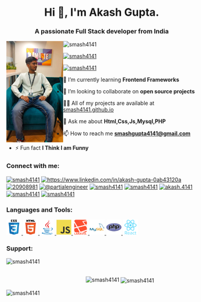 <h1 align="center">Hi 👋, I'm Akash Gupta.</h1>
<h3 align="center">A passionate Full Stack developer from India</h3>
<img align="left" alt="profile" width="150" src="WhatsApp Image 2022-12-25 at 10.06.11 PM.jpeg">

<p align="left"> <img src="https://komarev.com/ghpvc/?username=smash4141&label=Profile%20views&color=0e75b6&style=flat" alt="smash4141" /> </p>

<p align="left"> <a href="https://github.com/ryo-ma/github-profile-trophy"><img src="https://github-profile-trophy.vercel.app/?username=smash4141" alt="smash4141" /></a> </p>

<p align="left"> <a href="https://twitter.com/smash4141" target="blank"><img src="https://img.shields.io/twitter/follow/smash4141?logo=twitter&style=for-the-badge" alt="smash4141" /></a> </p>

- 🌱 I’m currently learning **Frontend Frameworks**

- 👯 I’m looking to collaborate on **open source projects**

- 👨‍💻 All of my projects are available at [smash4141.github.io](smash4141.github.io)

- 💬 Ask me about **Html,Css,Js,Mysql,PHP**

- 📫 How to reach me **smashgupta4141@gmail.com**

- ⚡ Fun fact **I Think I am Funny**

<h3 align="left">Connect with me:</h3>
<p align="left">
<a href="https://twitter.com/smash4141" target="blank"><img align="center" src="https://raw.githubusercontent.com/rahuldkjain/github-profile-readme-generator/master/src/images/icons/Social/twitter.svg" alt="smash4141" height="30" width="40" /></a>
<a href="https://linkedin.com/in/https://www.linkedin.com/in/akash-gupta-0ab43120a" target="blank"><img align="center" src="https://raw.githubusercontent.com/rahuldkjain/github-profile-readme-generator/master/src/images/icons/Social/linked-in-alt.svg" alt="https://www.linkedin.com/in/akash-gupta-0ab43120a" height="30" width="40" /></a>
<a href="https://stackoverflow.com/users/20908981" target="blank"><img align="center" src="https://raw.githubusercontent.com/rahuldkjain/github-profile-readme-generator/master/src/images/icons/Social/stack-overflow.svg" alt="20908981" height="30" width="40" /></a>
<a href="https://www.youtube.com/c/@partialengineer" target="blank"><img align="center" src="https://raw.githubusercontent.com/rahuldkjain/github-profile-readme-generator/master/src/images/icons/Social/youtube.svg" alt="@partialengineer" height="30" width="40" /></a>
<a href="https://www.codechef.com/users/smash4141" target="blank"><img align="center" src="https://cdn.jsdelivr.net/npm/simple-icons@3.1.0/icons/codechef.svg" alt="smash4141" height="30" width="40" /></a>
<a href="https://www.hackerrank.com/smash4141" target="blank"><img align="center" src="https://raw.githubusercontent.com/rahuldkjain/github-profile-readme-generator/master/src/images/icons/Social/hackerrank.svg" alt="smash4141" height="30" width="40" /></a>
<a href="https://codeforces.com/profile/akash.4141" target="blank"><img align="center" src="https://raw.githubusercontent.com/rahuldkjain/github-profile-readme-generator/master/src/images/icons/Social/codeforces.svg" alt="akash.4141" height="30" width="40" /></a>
<a href="https://www.leetcode.com/smash4141" target="blank"><img align="center" src="https://raw.githubusercontent.com/rahuldkjain/github-profile-readme-generator/master/src/images/icons/Social/leet-code.svg" alt="smash4141" height="30" width="40" /></a>
<a href="https://auth.geeksforgeeks.org/user/smash4141" target="blank"><img align="center" src="https://raw.githubusercontent.com/rahuldkjain/github-profile-readme-generator/master/src/images/icons/Social/geeks-for-geeks.svg" alt="smash4141" height="30" width="40" /></a>
</p>

<h3 align="left">Languages and Tools:</h3>
<a href="https://www.w3schools.com/css/" target="_blank" rel="noreferrer"> <img src="https://raw.githubusercontent.com/devicons/devicon/master/icons/css3/css3-original-wordmark.svg" alt="css3" width="40" height="40"/> </a> <a href="https://www.w3.org/html/" target="_blank" rel="noreferrer"> <img src="https://raw.githubusercontent.com/devicons/devicon/master/icons/html5/html5-original-wordmark.svg" alt="html5" width="40" height="40"/> </a> <a href="https://www.java.com" target="_blank" rel="noreferrer"> <img src="https://raw.githubusercontent.com/devicons/devicon/master/icons/java/java-original.svg" alt="java" width="40" height="40"/> </a> <a href="https://developer.mozilla.org/en-US/docs/Web/JavaScript" target="_blank" rel="noreferrer"> <img src="https://raw.githubusercontent.com/devicons/devicon/master/icons/javascript/javascript-original.svg" alt="javascript" width="40" height="40"/> </a> <a href="https://laravel.com/" target="_blank" rel="noreferrer"> <img src="https://raw.githubusercontent.com/devicons/devicon/master/icons/laravel/laravel-plain-wordmark.svg" alt="laravel" width="40" height="40"/> </a> <a href="https://www.mysql.com/" target="_blank" rel="noreferrer"> <img src="https://raw.githubusercontent.com/devicons/devicon/master/icons/mysql/mysql-original-wordmark.svg" alt="mysql" width="40" height="40"/> </a> <a href="https://www.php.net" target="_blank" rel="noreferrer"> <img src="https://raw.githubusercontent.com/devicons/devicon/master/icons/php/php-original.svg" alt="php" width="40" height="40"/> </a> <a href="https://reactjs.org/" target="_blank" rel="noreferrer"> <img src="https://raw.githubusercontent.com/devicons/devicon/master/icons/react/react-original-wordmark.svg" alt="react" width="40" height="40"/> </a> </p>

<h3 align="left">Support:</h3>
<p><a href="https://www.buymeacoffee.com/smash4141"> <img align="left" src="https://cdn.buymeacoffee.com/buttons/v2/default-yellow.png" height="50" width="210" alt="smash4141" /></a></p><br><br>

<p><img align="left" src="https://github-readme-stats.vercel.app/api/top-langs?username=smash4141&show_icons=true&locale=en&layout=compact" alt="smash4141" /></p>

<p>&nbsp;<img align="center" src="https://github-readme-stats.vercel.app/api?username=smash4141&show_icons=true&locale=en" alt="smash4141" /></p>

<p><img align="center" src="https://github-readme-streak-stats.herokuapp.com/?user=smash4141&" alt="smash4141" /></p>
